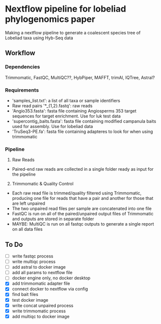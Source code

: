 # Nextflow pipeline for lobeliad phylogenomics paper
Making a nextflow pipeline to generate a coalescent species tree of Lobeliad taxa using Hyb-Seq data

## Workflow
### Dependencies
Trimmomatic, FastQC, MultiQC??, HybPiper, MAFFT, trimAl, IQTree, Astral?

### Requirements
- 'samples_list.txt': a list of all taxa or sample identifiers
- Raw read pairs '*_{1,2}.fastq': raw reads 
- 'Angio353.fasta': fasta file containing Angiosperms 353 target sequences for target enrichment. Use for luk test data 
- 'supercontig_baits.fasta': fasta file containing modified campanula baits used for assembly. Use for lobeliad data
- 'TruSeq3-PE.fa': fasta file containing adapteres to look for when using trimmomatic


### Pipeline
1. Raw Reads
- Paired-end raw reads are collected in a single folder ready as input for the pipeline

2. Trimmomatic & Quality Control
- Each raw read file is trimmed/quality filtered using Trimmomatic, producing one file for reads that have a pair and another for those that are left unpaired
- The two unpaired read files per sample are concatenated into one file 
- FastQC is run on all of the paired/unpaired output files of Trimmomatic and outputs are stored in separate folder
- MAYBE: MultiQC is run on all fastqc outputs to generate a single report on all data files 


## To Do
- [ ] write fastqc process
- [ ] write multiqc process
- [ ] add astral to docker image
- [ ] add all params to nextflow file
- [ ] docker engine only, no docker desktop
- [x] add trimmomatic adapter file
- [x] connect docker to nextflow via config
- [x] find bait files
- [x] test docker image
- [x] write concat unpaired process
- [x] write trimmomatic process
- [x] add multiqc to docker image
